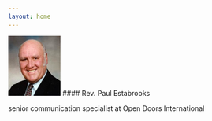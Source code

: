 ```yaml
---
layout: home
---
```


<img src="images/paul-bio-main.png" />
#### Rev. Paul Estabrooks

senior communication
specialist at Open Doors
International
